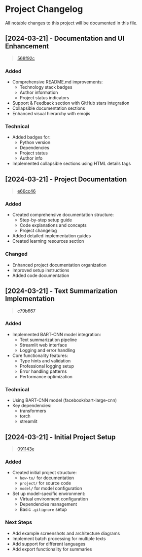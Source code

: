# Project Changelog

All notable changes to this project will be documented in this file.

## [2024-03-21] - Documentation and UI Enhancement
> [568f92c](https://github.com/jatinderbhola/ai-text-summarizer/commit/568f92c)

### Added
- Comprehensive README.md improvements:
  - Technology stack badges
  - Author information
  - Project status indicators
- Support & Feedback section with GitHub stars integration
- Collapsible documentation sections
- Enhanced visual hierarchy with emojis

### Technical
- Added badges for:
  - Python version
  - Dependencies
  - Project status
  - Author info
- Implemented collapsible sections using HTML details tags

## [2024-03-21] - Project Documentation
> [e66cc46](https://github.com/jatinderbhola/ai-text-summarizer/commit/e66cc46)

### Added
- Created comprehensive documentation structure:
  - Step-by-step setup guide
  - Code explanations and concepts
  - Project changelog
- Added detailed implementation guides
- Created learning resources section

### Changed
- Enhanced project documentation organization
- Improved setup instructions
- Added code documentation

## [2024-03-21] - Text Summarization Implementation
> [c79b667](https://github.com/jatinderbhola/ai-text-summarizer/commit/c79b667)

### Added
- Implemented BART-CNN model integration:
  - Text summarization pipeline
  - Streamlit web interface
  - Logging and error handling
- Core functionality features:
  - Type hints and validation
  - Professional logging setup
  - Error handling patterns
  - Performance optimization

### Technical
- Using BART-CNN model (facebook/bart-large-cnn)
- Key dependencies:
  - transformers
  - torch
  - streamlit

## [2024-03-21] - Initial Project Setup
> [091143e](https://github.com/jatinderbhola/ai-text-summarizer/commit/091143e)

### Added
- Created initial project structure:
  - `how-to/` for documentation
  - `project/` for source code
  - `model/` for model configuration
- Set up model-specific environment:
  - Virtual environment configuration
  - Dependencies management
  - Basic `.gitignore` setup

### Next Steps
- Add example screenshots and architecture diagrams
- Implement batch processing for multiple texts
- Add support for different languages
- Add export functionality for summaries 